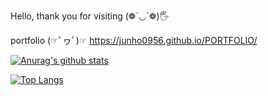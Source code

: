 Hello, thank you for visiting (❁´◡`❁)🖐

portfolio (☞ﾟヮﾟ)☞ https://junho0956.github.io/PORTFOLIO/

[![Anurag's github stats](https://github-readme-stats.vercel.app/api?username=junho0956&theme=gruvbox)](https://github.com/anuraghazra/github-readme-stats)

[![Top Langs](https://github-readme-stats.vercel.app/api/top-langs/?username=junho0956&hide=c&exclude_repo=PORTFOLIO,junho0956.github.io)](https://github.com/anuraghazra/github-readme-stats)
